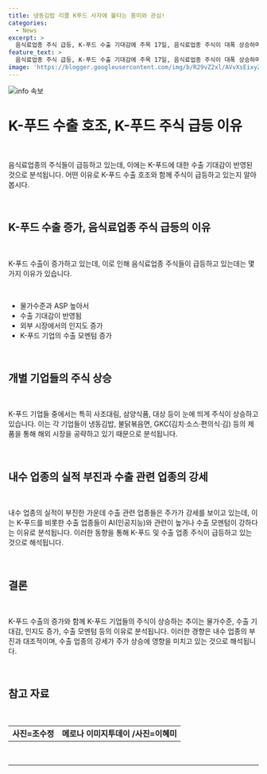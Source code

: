 ```yaml
---
title: 냉동김밥 리콜 K푸드 사자에 불타는 흥미와 관심!
categories:
  - News
excerpt: >
  음식료업종 주식 급등, K-푸드 수출 기대감에 주목 17일, 음식료업종 주식이 대폭 상승하며 눈길을 끌었다. 특히 사조대림은 18.18% 상승하며 높은 주가를 기록했고, 삼양식품과 농심도 6.03%, 4.93% 상승했다. 이는 K-푸드 수출 기대감이 주식 시장에 반영된 결과로 분석되고 있다. 특히 사조대림의 미국 냉동김밥 수출 소식은 호재로 작용했으며, 삼양식품과 대상도 불닭볶음면과 GKC로 해외 시장을 공략 중이다. 이러한 수출 관련 업종은 내수 업종에 비해 강세를 보이고 있어, 투자자들의 관심이 집중되고 있다. 
feature_text: >
  음식료업종 주식 급등, K-푸드 수출 기대감에 주목 17일, 음식료업종 주식이 대폭 상승하며 눈길을 끌었다. 특히 사조대림은 18.18% 상승하며 높은 주가를 기록했고, 삼양식품과 농심도 6.03%, 4.93% 상승했다. 이는 K-푸드 수출 기대감이 주식 시장에 반영된 결과로 분석되고 있다. 특히 사조대림의 미국 냉동김밥 수출 소식은 호재로 작용했으며, 삼양식품과 대상도 불닭볶음면과 GKC로 해외 시장을 공략 중이다. 이러한 수출 관련 업종은 내수 업종에 비해 강세를 보이고 있어, 투자자들의 관심이 집중되고 있다. 
image: 'https://blogger.googleusercontent.com/img/b/R29vZ2xl/AVvXsEixyZcFfHzMRdzZMjFBmAUKJYCLCGyLL1o632UiGVXcaFdKo_bkvkuCioo0uUKlGfBVcT3P84aROyZIXSBEx3Aw5nCQ3pTgDom1WDC4m8eifvWiAmWEEVb4x6G_l8C0QH225ldMjyaFvpxGEBGNO37VmDTDMHGhJPq73UglMfDca1-0aw/s1600/blogspot.png'
---
```


<p><img src="https://blogger.googleusercontent.com/img/b/R29vZ2xl/AVvXsEixyZcFfHzMRdzZMjFBmAUKJYCLCGyLL1o632UiGVXcaFdKo_bkvkuCioo0uUKlGfBVcT3P84aROyZIXSBEx3Aw5nCQ3pTgDom1WDC4m8eifvWiAmWEEVb4x6G_l8C0QH225ldMjyaFvpxGEBGNO37VmDTDMHGhJPq73UglMfDca1-0aw/s1600/blogspot.png" alt="info 속보" /></p>

<h1 data-ke-size="size26">K-푸드 수출 호조, K-푸드 주식 급등 이유</h1>

<p data-ke-size="size16">&nbsp;</p>

<p>음식료업종의 주식들이 급등하고 있는데, 이에는 K-푸드에 대한 수출 기대감이 반영된 것으로 분석됩니다. 어떤 이유로 K-푸드 수출 호조와 함께 주식이 급등하고 있는지 알아봅시다.</p>

<p data-ke-size="size16">&nbsp;</p>

<h2 data-ke-size="size24">K-푸드 수출 증가, 음식료업종 주식 급등의 이유</h2>

<p data-ke-size="size16">&nbsp;</p>

<p>K-푸드 수출이 증가하고 있는데, 이로 인해 음식료업종 주식들이 급등하고 있는데는 몇 가지 이유가 있습니다.</p>

<p data-ke-size="size16">&nbsp;</p>

<ul>
<li>물가수준과 ASP 높아서</li>
<li>수출 기대감이 반영됨</li>
<li>외부 시장에서의 인지도 증가</li>
<li>K-푸드 기업의 수출 모멘텀 증가</li>
</ul>

<p data-ke-size="size16">&nbsp;</p>

<h2 data-ke-size="size24">개별 기업들의 주식 상승</h2>

<p data-ke-size="size16">&nbsp;</p>

<p>K-푸드 기업들 중에서는 특히 사조대림, 삼양식품, 대상 등이 눈에 띄게 주식이 상승하고 있습니다. 이는 각 기업들이 냉동김밥, 불닭볶음면, GKC(김치·소스·편의식·김) 등의 제품을 통해 해외 시장을 공략하고 있기 때문으로 분석됩니다.</p>

<p data-ke-size="size16">&nbsp;</p>

<h2 data-ke-size="size24">내수 업종의 실적 부진과 수출 관련 업종의 강세</h2>

<p data-ke-size="size16">&nbsp;</p>

<p>내수 업종의 실적이 부진한 가운데 수출 관련 업종들은 주가가 강세를 보이고 있는데, 이는 K-푸드를 비롯한 수출 업종들이 AI(인공지능)와 관련이 높거나 수출 모멘텀이 강하다는 이유로 분석됩니다. 이러한 동향을 통해 K-푸드 및 수출 업종 주식이 급등하고 있는 것으로 해석됩니다. </p>

<p data-ke-size="size16">&nbsp;</p>

<h2 data-ke-size="size24">결론</h2>

<p data-ke-size="size16">&nbsp;</p>

<p>K-푸드 수출의 증가와 함께 K-푸드 기업들의 주식이 상승하는 추이는 물가수준, 수출 기대감, 인지도 증가, 수출 모멘텀 등의 이유로 분석됩니다. 이러한 경향은 내수 업종의 부진과 대조적이며, 수출 업종의 강세가 주가 상승에 영향을 미치고 있는 것으로 해석됩니다.</p>

<p data-ke-size="size16">&nbsp;</p>

<h2 data-ke-size="size24">참고 자료</h2>

<p data-ke-size="size16">&nbsp;</p>

<table>
<tbody>
<tr>
<td style="text-align: center;"><b>사진=조수정</b></td>
<td style="text-align: center;"><b>메로나 이미지투데이 /사진=이혜미</b></td>
</tr>
</tbody>
</table>

<p data-ke-size="size16">&nbsp;</p>

<hr>

<p data-ke-size="size16">&nbsp;</p>

